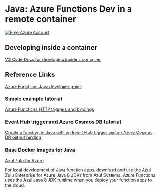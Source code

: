 # Java: Azure Functions Dev in a remote container

[![Free Azure Account](https://img.shields.io/badge/Free%20Azure-Account-blue?logo=microsoft-azure)](https://azure.microsoft.com/free/?WT.mc_id=dotnet-0000-shboyer)

## Developing inside a container

[VS Code Docs for developing inside a container](https://code.visualstudio.com/docs/remote/containers?WT.mc_id=dotnet-0000-shboyer)

## Reference Links

[Azure Functions Java developer guide](https://docs.microsoft.com/azure/azure-functions/functions-reference-java?WT.mc_id=dotnet-0000-shboyer)

### Simple example tutorial 

[Azure Functions HTTP triggers and bindings](https://docs.microsoft.com/azure/azure-functions/functions-bindings-http-webhook?tabs=java&WT.mc_id=dotnet-0000-shboyer)

### Event Hub trigger and Azure Cosmos DB tutorial 

[Create a function in Java with an Event Hub trigger and an Azure Cosmos DB output binding](https://docs.microsoft.com/azure/azure-functions/functions-event-hub-cosmos-db?WT.mc_id=dotnet-0000-shboyer)

### Base Docker Images for Java

[Azul Zulu for Azure](https://www.azul.com/downloads/azure-only/zulu/?&version=java-8-lts&architecture=x86-64-bit&package=jdk)

For local development of Java function apps, download and use the [Azul Zulu Enterprise for Azure](https://assets.azul.com/files/Zulu-for-Azure-FAQ.pdf) Java 8 JDKs from [Azul Systems](https://www.azul.com/downloads/azure-only/zulu/). Azure Functions uses the Azul Java 8 JDK runtime when you deploy your function apps to the cloud.